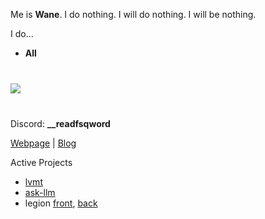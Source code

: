 Me is **Wane**. I do nothing. I will do nothing. I will be nothing.

I do...
- **All**

<a href="https://solved.ac/j2ssicaalt" style="margin: 20px 0; display: block;">
    <img src="http://mazassumnida.wtf/api/v2/generate_badge?boj=j2ssicaalt" style="margin: 20px 0;"/>
</a>

Discord: **__readfsqword**

[Webpage](https://wane.im/) | [Blog](https://blog.wane.im/)

Active Projects
- [lvmt](https://github.com/Dis33/lvmt)
- [ask-llm](https://github.com/Dis33/ask-llm)
- legion [front](https://github.com/Dis33/legion-front), [back](https://github.com/Dis33/legion-back)